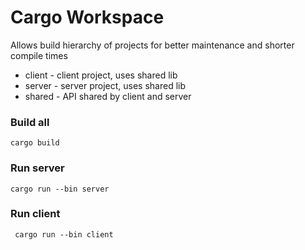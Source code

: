 # Cargo Workspace
Allows build hierarchy of projects for better maintenance and shorter compile times

* client - client project, uses shared lib
* server - server project, uses shared lib
* shared - API shared by client and server


### Build all
```cargo build```

### Run server
```cargo run --bin server```

### Run client
``` cargo run --bin client```
